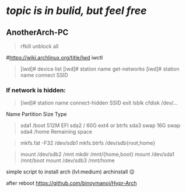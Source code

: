 # *topic is in bulid, but feel free*

## AnotherArch-PC
> rfkill unblock all

#https://wiki.archlinux.org/title/Iwd
iwctl
>[iwd]# device list
>[iwd]# station name get-networks
>[iwd]# station name connect SSID
### If network is hidden:
>[iwd]# station name connect-hidden SSID
  exit
lsblk
>cfdisk /dev/...

Name Partition Size Type
>sda1 /boot 512M EFI
>sda2 / 60G ext4 or btrfs
>sda3 swap 16G swap
>sda4 /home Remaining space

>mkfs.fat -F32 /dev/sdb1
>mkfs.btrfs /dev/sdb{root,home}

>mount /dev/sdb2 /mnt
>mkdir /mnt/{home,boot}
>mount /dev/sda1 /mnt/boot
>mount /dev/sdb3 /mnt/home



simple script to install arch (lvl:medium)
archinstall 😉

after reboot
https://github.com/binoymanoj/Hypr-Arch
